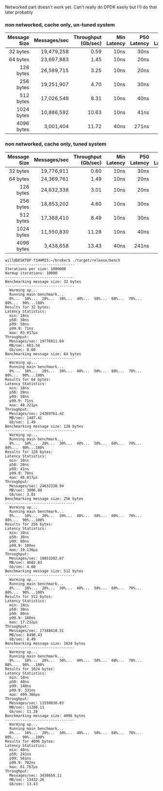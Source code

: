 Networked part doesn't work yet. Can't really do DPDK easily but I'll do that later probably

### non networked, cache only, un-tuned system

| Message Size | Messages/sec | Throughput (Gb/sec) | Min Latency | P50 Latency | P99 Latency | P99.9 Latency | Max Latency |
|------------:|-------------:|-------------------:|------------:|------------:|------------:|---------------|------------:|
| 32 bytes    | 19,479,258  | 0.59              | 10ns        | 30ns        | 41ns        | 70ns          | 7.865µs     |
| 64 bytes    | 23,697,883  | 1.45              | 10ns        | 20ns        | 60ns        | 71ns          | 22.913µs    |
| 128 bytes   | 26,589,715  | 3.25              | 10ns        | 20ns        | 40ns        | 70ns          | 14.557µs    |
| 256 bytes   | 19,251,907  | 4.70              | 10ns        | 30ns        | 71ns        | 110ns         | 24.196µs    |
| 512 bytes   | 17,026,549  | 8.31              | 10ns        | 40ns        | 81ns        | 150ns         | 47.951µs    |
| 1024 bytes  | 10,886,592  | 10.63             | 10ns        | 41ns        | 160ns       | 361ns         | 50.806µs    |
| 4096 bytes  | 3,001,404   | 11.72             | 40ns        | 271ns       | 582ns       | 762ns         | 376.454µs   |

### non networked, cache only, tuned system

| Message Size | Messages/sec | Throughput (Gb/sec) | Min Latency | P50 Latency | P99 Latency | P99.9 Latency | Max Latency |
|------------:|-------------:|-------------------:|------------:|------------:|------------:|---------------|------------:|
| 32 bytes    | 19,776,911  | 0.60              | 10ns        | 30ns        | 50ns        | 71ns          | 83.017µs    |
| 64 bytes    | 24,369,761  | 1.49              | 10ns        | 20ns        | 50ns        | 71ns          | 48.321µs    |
| 128 bytes   | 24,632,338  | 3.01              | 10ns        | 20ns        | 41ns        | 70ns          | 46.017µs    |
| 256 bytes   | 18,853,202  | 4.60              | 10ns        | 30ns        | 80ns        | 100ns         | 19.136µs    |
| 512 bytes   | 17,388,410  | 8.49              | 10ns        | 30ns        | 80ns        | 180ns         | 17.232µs    |
| 1024 bytes  | 11,550,830  | 11.28             | 10ns        | 40ns        | 140ns       | 331ns         | 499.366µs   |
| 4096 bytes  | 3,438,658   | 13.43             | 40ns        | 241ns       | 561ns       | 702ns         | 61.767µs    |

```
will@DESKTOP-71HHMI5:~/broker$ ./target/release/bench
--------------------------------
Iterations per size: 1000000
Warmup iterations: 10000
--------------------------------
Benchmarking message size: 32 bytes
--------------------------------
  Warming up...
  Running main benchmark...
  0%...  10%...  20%...  30%...  40%...  50%...  60%...  70%...  80%...  90%...100%
Results for 32 bytes:
Latency Statistics:
  min: 10ns
  p50: 30ns
  p99: 50ns
  p99.9: 71ns
  max: 83.017µs
Throughput:
  Messages/sec: 19776911.69
  MB/sec: 603.54
  Gb/sec: 0.60
Benchmarking message size: 64 bytes
--------------------------------
  Warming up...
  Running main benchmark...
  0%...  10%...  20%...  30%...  40%...  50%...  60%...  70%...  80%...  90%...100%
Results for 64 bytes:
Latency Statistics:
  min: 10ns
  p50: 20ns
  p99: 50ns
  p99.9: 71ns
  max: 48.321µs
Throughput:
  Messages/sec: 24369761.42
  MB/sec: 1487.41
  Gb/sec: 1.49
Benchmarking message size: 128 bytes
--------------------------------
  Warming up...
  Running main benchmark...
  0%...  10%...  20%...  30%...  40%...  50%...  60%...  70%...  80%...  90%...100%
Results for 128 bytes:
Latency Statistics:
  min: 10ns
  p50: 20ns
  p99: 41ns
  p99.9: 70ns
  max: 46.017µs
Throughput:
  Messages/sec: 24632338.94
  MB/sec: 3006.88
  Gb/sec: 3.01
Benchmarking message size: 256 bytes
--------------------------------
  Warming up...
  Running main benchmark...
  0%...  10%...  20%...  30%...  40%...  50%...  60%...  70%...  80%...  90%...100%
Results for 256 bytes:
Latency Statistics:
  min: 10ns
  p50: 30ns
  p99: 80ns
  p99.9: 100ns
  max: 19.136µs
Throughput:
  Messages/sec: 18853202.67
  MB/sec: 4602.83
  Gb/sec: 4.60
Benchmarking message size: 512 bytes
--------------------------------
  Warming up...
  Running main benchmark...
  0%...  10%...  20%...  30%...  40%...  50%...  60%...  70%...  80%...  90%...100%
Results for 512 bytes:
Latency Statistics:
  min: 10ns
  p50: 30ns
  p99: 80ns
  p99.9: 180ns
  max: 17.232µs
Throughput:
  Messages/sec: 17388410.31
  MB/sec: 8490.43
  Gb/sec: 8.49
Benchmarking message size: 1024 bytes
--------------------------------
  Warming up...
  Running main benchmark...
  0%...  10%...  20%...  30%...  40%...  50%...  60%...  70%...  80%...  90%...100%
Results for 1024 bytes:
Latency Statistics:
  min: 10ns
  p50: 40ns
  p99: 140ns
  p99.9: 331ns
  max: 499.366µs
Throughput:
  Messages/sec: 11550830.83
  MB/sec: 11280.11
  Gb/sec: 11.28
Benchmarking message size: 4096 bytes
--------------------------------
  Warming up...
  Running main benchmark...
  0%...  10%...  20%...  30%...  40%...  50%...  60%...  70%...  80%...  90%...100%
Results for 4096 bytes:
Latency Statistics:
  min: 40ns
  p50: 241ns
  p99: 561ns
  p99.9: 702ns
  max: 61.767µs
Throughput:
  Messages/sec: 3438658.11
  MB/sec: 13432.26
  Gb/sec: 13.43
```
